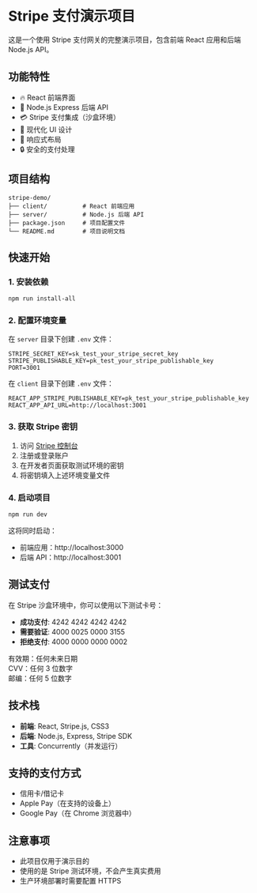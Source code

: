 # Stripe 支付演示项目

这是一个使用 Stripe 支付网关的完整演示项目，包含前端 React 应用和后端 Node.js API。

## 功能特性

- 🔥 React 前端界面
- 🚀 Node.js Express 后端 API
- 💳 Stripe 支付集成（沙盒环境）
- 🎨 现代化 UI 设计
- 📱 响应式布局
- 🔒 安全的支付处理

## 项目结构

```
stripe-demo/
├── client/          # React 前端应用
├── server/          # Node.js 后端 API
├── package.json     # 项目配置文件
└── README.md        # 项目说明文档
```

## 快速开始

### 1. 安装依赖

```bash
npm run install-all
```

### 2. 配置环境变量

在 `server` 目录下创建 `.env` 文件：

```
STRIPE_SECRET_KEY=sk_test_your_stripe_secret_key
STRIPE_PUBLISHABLE_KEY=pk_test_your_stripe_publishable_key
PORT=3001
```

在 `client` 目录下创建 `.env` 文件：

```
REACT_APP_STRIPE_PUBLISHABLE_KEY=pk_test_your_stripe_publishable_key
REACT_APP_API_URL=http://localhost:3001
```

### 3. 获取 Stripe 密钥

1. 访问 [Stripe 控制台](https://dashboard.stripe.com/)
2. 注册或登录账户
3. 在开发者页面获取测试环境的密钥
4. 将密钥填入上述环境变量文件

### 4. 启动项目

```bash
npm run dev
```

这将同时启动：
- 前端应用：http://localhost:3000
- 后端 API：http://localhost:3001

## 测试支付

在 Stripe 沙盒环境中，你可以使用以下测试卡号：

- **成功支付**: 4242 4242 4242 4242
- **需要验证**: 4000 0025 0000 3155
- **拒绝支付**: 4000 0000 0000 0002

有效期：任何未来日期  
CVV：任何 3 位数字  
邮编：任何 5 位数字

## 技术栈

- **前端**: React, Stripe.js, CSS3
- **后端**: Node.js, Express, Stripe SDK
- **工具**: Concurrently（并发运行）

## 支持的支付方式

- 信用卡/借记卡
- Apple Pay（在支持的设备上）
- Google Pay（在 Chrome 浏览器中）

## 注意事项

- 此项目仅用于演示目的
- 使用的是 Stripe 测试环境，不会产生真实费用
- 生产环境部署时需要配置 HTTPS
